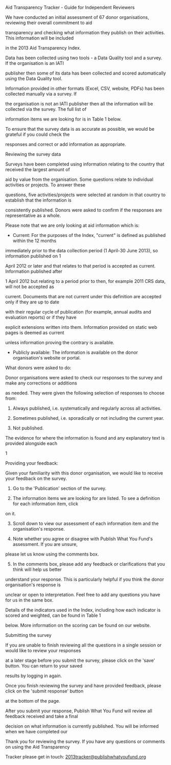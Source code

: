 Aid Transparency Tracker - Guide for Independent Reviewers

We have conducted an initial assessment of 67 donor organisations, reviewing their overall commitment to aid 



transparency and checking what information they publish on their activities. This information will be included 



in the 2013 Aid Transparency Index.



Data has been collected using two tools - a Data Quality tool and a survey. If the organisation is an IATI 



publisher then some of its data has been collected and scored automatically using the Data Quality tool. 



Information provided in other formats (Excel, CSV, website, PDFs) has been collected manually via a survey. If 



the organisation is not an IATI publisher then all the information will be collected via the survey. The full list of 



information items we are looking for is in Table 1 below.



To ensure that the survey data is as accurate as possible, we would be grateful if you could check the 



responses and correct or add information as appropriate. 



Reviewing the survey data



Surveys have been completed using information relating to the country that received the largest amount of 



aid by value from the organisation. Some questions relate to individual activities or projects. To answer these 



questions, five activities/projects were selected at random in that country to establish that the information is 



consistently published. Donors were asked to confirm if the responses are representative as a whole.



Please note that we are only looking at aid information which is:



* Current: For the purposes of the Index, "current" is defined as published within the 12 months 



immediately prior to the data collection period (1 April-30 June 2013), so information published on 1 



April 2012 or later and that relates to that period is accepted as current. Information published after 



1 April 2012 but relating to a period prior to then, for example 2011 CRS data, will not be accepted as 



current. Documents that are not current under this definition are accepted only if they are up to date 



with their regular cycle of publication (for example, annual audits and evaluation reports) or if they have 



explicit extensions written into them. Information provided on static web pages is deemed as current 



unless information proving the contrary is available.



* Publicly available: The information is available on the donor organisation's website or portal. 



What donors were asked to do: 



Donor organisations were asked to check our responses to the survey and make any corrections or additions 



as needed. They were given the following selection of responses to choose from: 



1. Always published, i.e. systematically and regularly across all activities. 



2. Sometimes published, i.e. sporadically or not including the current year.



3. Not published.



The evidence for where the information is found and any explanatory text is provided alongside each 



1



Providing your feedback:



Given your familiarity with this donor organisation, we would like to receive your feedback on the survey. 



1. Go to the 'Publication' section of the survey.



2. The information items we are looking for are listed. To see a definition for each information item, click 



on it.



3. Scroll down to view our assessment of each information item and the organisation's response. 



4. Note whether you agree or disagree with Publish What You Fund's assessment. If you are unsure, 



please let us know using the comments box.



5. In the comments box, please add any feedback or clarifications that you think will help us better 



understand your response. This is particularly helpful if you think the donor organisation's response is 



unclear or open to interpretation. Feel free to add any questions you have for us in the same box.



 Details of the indicators used in the Index, including how each indicator is scored and weighted, can be found in Table 1 



below. More information on the scoring can be found on our website.



Submitting the survey



If you are unable to finish reviewing all the questions in a single session or would like to review your responses 



at a later stage before you submit the survey, please click on the 'save' button. You can return to your saved 



results by logging in again. 



Once you finish reviewing the survey and have provided feedback, please click on the 'submit response' button 



at the bottom of the page.



After you submit your response, Publish What You Fund will review all feedback received and take a final 



decision on what information is currently published. You will be informed when we have completed our 



Thank you for reviewing the survey. If you have any questions or comments on using the Aid Transparency 



Tracker please get in touch: 2013tracker@publishwhatyoufund.org